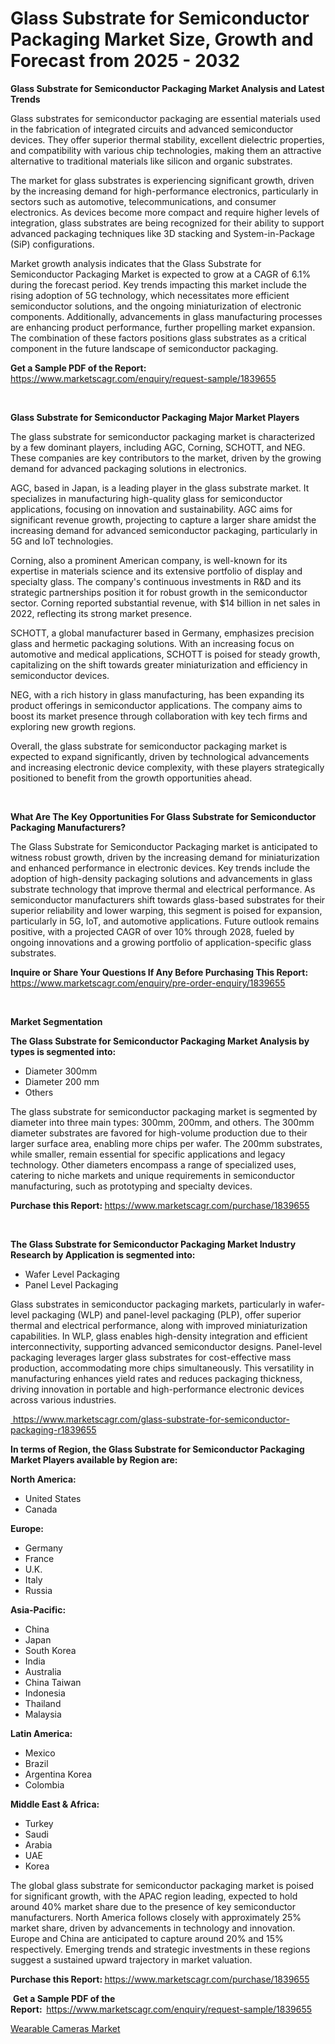 <p><h1>Glass Substrate for Semiconductor Packaging Market Size, Growth and Forecast from 2025 - 2032</h1></p><p><strong>Glass Substrate for Semiconductor Packaging Market Analysis and Latest Trends</strong></p>
<p><p>Glass substrates for semiconductor packaging are essential materials used in the fabrication of integrated circuits and advanced semiconductor devices. They offer superior thermal stability, excellent dielectric properties, and compatibility with various chip technologies, making them an attractive alternative to traditional materials like silicon and organic substrates. </p><p>The market for glass substrates is experiencing significant growth, driven by the increasing demand for high-performance electronics, particularly in sectors such as automotive, telecommunications, and consumer electronics. As devices become more compact and require higher levels of integration, glass substrates are being recognized for their ability to support advanced packaging techniques like 3D stacking and System-in-Package (SiP) configurations.</p><p>Market growth analysis indicates that the Glass Substrate for Semiconductor Packaging Market is expected to grow at a CAGR of 6.1% during the forecast period. Key trends impacting this market include the rising adoption of 5G technology, which necessitates more efficient semiconductor solutions, and the ongoing miniaturization of electronic components. Additionally, advancements in glass manufacturing processes are enhancing product performance, further propelling market expansion. The combination of these factors positions glass substrates as a critical component in the future landscape of semiconductor packaging.</p></p>
<p><strong>Get a Sample PDF of the Report:&nbsp;</strong> <a href="https://www.marketscagr.com/enquiry/request-sample/1839655?utm_campaign=2097&utm_medium=2&utm_source=Github&utm_content=ia&utm_term=06042025&utm_id=glass-substrate-for-semiconductor-packaging">https://www.marketscagr.com/enquiry/request-sample/1839655</a></p>
<p>&nbsp;</p>
<p><strong>Glass Substrate for Semiconductor Packaging Major Market Players</strong></p>
<p><p>The glass substrate for semiconductor packaging market is characterized by a few dominant players, including AGC, Corning, SCHOTT, and NEG. These companies are key contributors to the market, driven by the growing demand for advanced packaging solutions in electronics.</p><p>AGC, based in Japan, is a leading player in the glass substrate market. It specializes in manufacturing high-quality glass for semiconductor applications, focusing on innovation and sustainability. AGC aims for significant revenue growth, projecting to capture a larger share amidst the increasing demand for advanced semiconductor packaging, particularly in 5G and IoT technologies.</p><p>Corning, also a prominent American company, is well-known for its expertise in materials science and its extensive portfolio of display and specialty glass. The company's continuous investments in R&D and its strategic partnerships position it for robust growth in the semiconductor sector. Corning reported substantial revenue, with $14 billion in net sales in 2022, reflecting its strong market presence.</p><p>SCHOTT, a global manufacturer based in Germany, emphasizes precision glass and hermetic packaging solutions. With an increasing focus on automotive and medical applications, SCHOTT is poised for steady growth, capitalizing on the shift towards greater miniaturization and efficiency in semiconductor devices.</p><p>NEG, with a rich history in glass manufacturing, has been expanding its product offerings in semiconductor applications. The company aims to boost its market presence through collaboration with key tech firms and exploring new growth regions.</p><p>Overall, the glass substrate for semiconductor packaging market is expected to expand significantly, driven by technological advancements and increasing electronic device complexity, with these players strategically positioned to benefit from the growth opportunities ahead.</p></p>
<p>&nbsp;</p>
<p><strong>What Are The Key Opportunities For Glass Substrate for Semiconductor Packaging Manufacturers?</strong></p>
<p><p>The Glass Substrate for Semiconductor Packaging market is anticipated to witness robust growth, driven by the increasing demand for miniaturization and enhanced performance in electronic devices. Key trends include the adoption of high-density packaging solutions and advancements in glass substrate technology that improve thermal and electrical performance. As semiconductor manufacturers shift towards glass-based substrates for their superior reliability and lower warping, this segment is poised for expansion, particularly in 5G, IoT, and automotive applications. Future outlook remains positive, with a projected CAGR of over 10% through 2028, fueled by ongoing innovations and a growing portfolio of application-specific glass substrates.</p></p>
<p><strong>Inquire or Share Your Questions If Any Before Purchasing This Report:</strong> <a href="https://www.marketscagr.com/enquiry/pre-order-enquiry/1839655?utm_campaign=2097&utm_medium=2&utm_source=Github&utm_content=ia&utm_term=06042025&utm_id=glass-substrate-for-semiconductor-packaging">https://www.marketscagr.com/enquiry/pre-order-enquiry/1839655</a></p>
<p>&nbsp;</p>
<p><strong>Market Segmentation</strong></p>
<p><strong>The Glass Substrate for Semiconductor Packaging Market Analysis by types is segmented into:</strong></p>
<p><ul><li>Diameter 300mm</li><li>Diameter 200 mm</li><li>Others</li></ul></p>
<p><p>The glass substrate for semiconductor packaging market is segmented by diameter into three main types: 300mm, 200mm, and others. The 300mm diameter substrates are favored for high-volume production due to their larger surface area, enabling more chips per wafer. The 200mm substrates, while smaller, remain essential for specific applications and legacy technology. Other diameters encompass a range of specialized uses, catering to niche markets and unique requirements in semiconductor manufacturing, such as prototyping and specialty devices.</p></p>
<p><strong>Purchase this Report:&nbsp;</strong><a href="https://www.marketscagr.com/purchase/1839655?utm_campaign=2097&utm_medium=2&utm_source=Github&utm_content=ia&utm_term=06042025&utm_id=glass-substrate-for-semiconductor-packaging">https://www.marketscagr.com/purchase/1839655</a></p>
<p>&nbsp;</p>
<p><strong>The Glass Substrate for Semiconductor Packaging Market Industry Research by Application is segmented into:</strong></p>
<p><ul><li>Wafer Level Packaging</li><li>Panel Level Packaging</li></ul></p>
<p><p>Glass substrates in semiconductor packaging markets, particularly in wafer-level packaging (WLP) and panel-level packaging (PLP), offer superior thermal and electrical performance, along with improved miniaturization capabilities. In WLP, glass enables high-density integration and efficient interconnectivity, supporting advanced semiconductor designs. Panel-level packaging leverages larger glass substrates for cost-effective mass production, accommodating more chips simultaneously. This versatility in manufacturing enhances yield rates and reduces packaging thickness, driving innovation in portable and high-performance electronic devices across various industries.</p></p>
<p><a href="https://www.marketscagr.com/glass-substrate-for-semiconductor-packaging-r1839655?utm_campaign=2097&utm_medium=2&utm_source=Github&utm_content=ia&utm_term=06042025&utm_id=glass-substrate-for-semiconductor-packaging">&nbsp;https://www.marketscagr.com/glass-substrate-for-semiconductor-packaging-r1839655</a></p>
<p><strong>In terms of Region, the Glass Substrate for Semiconductor Packaging Market Players available by Region are:</strong></p>
<p>
    <p> <strong> North America: </strong>
        <ul>
            <li>United States</li>
            <li>Canada</li>
        </ul>
        </p> 
    <p> <strong> Europe: </strong>
        <ul>
            <li>Germany</li>
            <li>France</li>
            <li>U.K.</li>
            <li>Italy</li>
            <li>Russia</li>
        </ul>
        </p> 
    <p> <strong> Asia-Pacific: </strong>
        <ul>
            <li>China</li>
            <li>Japan</li>
            <li>South Korea</li>
            <li>India</li>
            <li>Australia</li>
            <li>China Taiwan</li>
            <li>Indonesia</li>
            <li>Thailand</li>
            <li>Malaysia</li>
        </ul>
        </p> 
    <p> <strong> Latin America: </strong>
        <ul>
            <li>Mexico</li>
            <li>Brazil</li>
            <li>Argentina Korea</li>
            <li>Colombia</li>
        </ul>
        </p> 
    <p> <strong> Middle East & Africa: </strong>
        <ul>
            <li>Turkey</li>
            <li>Saudi</li>
            <li>Arabia</li>
            <li>UAE</li>
            <li>Korea</li>
        </ul>
    </p>
    </p>
<p><p>The global glass substrate for semiconductor packaging market is poised for significant growth, with the APAC region leading, expected to hold around 40% market share due to the presence of key semiconductor manufacturers. North America follows closely with approximately 25% market share, driven by advancements in technology and innovation. Europe and China are anticipated to capture around 20% and 15% respectively. Emerging trends and strategic investments in these regions suggest a sustained upward trajectory in market valuation.</p></p>
<p><strong>Purchase this Report: </strong><a href="https://www.marketscagr.com/purchase/1839655?utm_campaign=2097&utm_medium=2&utm_source=Github&utm_content=ia&utm_term=06042025&utm_id=glass-substrate-for-semiconductor-packaging">https://www.marketscagr.com/purchase/1839655</a></p>
<p>&nbsp;<strong>Get a Sample PDF of the Report:&nbsp;&nbsp;</strong><a href="https://www.marketscagr.com/enquiry/request-sample/1839655?utm_campaign=2097&utm_medium=2&utm_source=Github&utm_content=ia&utm_term=06042025&utm_id=glass-substrate-for-semiconductor-packaging">https://www.marketscagr.com/enquiry/request-sample/1839655</a></p>
<p><strong></strong></p>
<p><p><a href="https://github.com/FlorianWolf90/Market-Research-Report-List-2/blob/main/wearable-cameras-market.md?utm_campaign=2097&utm_medium=2&utm_source=Github&utm_content=ia&utm_term=06042025&utm_id=glass-substrate-for-semiconductor-packaging">Wearable Cameras Market</a></p></p>